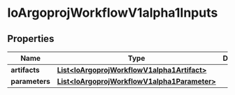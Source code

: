 

# IoArgoprojWorkflowV1alpha1Inputs


## Properties

Name | Type | Description | Notes
------------ | ------------- | ------------- | -------------
**artifacts** | [**List&lt;IoArgoprojWorkflowV1alpha1Artifact&gt;**](IoArgoprojWorkflowV1alpha1Artifact.md) |  |  [optional]
**parameters** | [**List&lt;IoArgoprojWorkflowV1alpha1Parameter&gt;**](IoArgoprojWorkflowV1alpha1Parameter.md) |  |  [optional]




